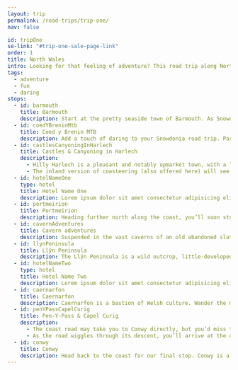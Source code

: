 ```yaml
---
layout: trip
permalink: /road-trips/trip-one/
nav: false

id: tripOne
se-link: "#trip-one-sale-page-link"
order: 1
title: North Wales
intro: Looking for that feeling of adventure? This road trip along North Wales has it in buckets and spades, flitting between gorgeous coastlines, pretty seaside towns, epic mountains and daring activities. Time to feel alive again.
tags:
  - adventure
  - fun
  - daring
stops:
  - id: barmouth
    title: Barmouth
    description: Start at the pretty seaside town of Barmouth. As Snowdonia’s premiere seaside resort, you’ll find long, sandy beaches and typical seaside fayre at every turn. Georgian cottages pile down a rocky crag to an idyllic harbour, the perfect setting for a chippy tea before embarking on your adventure.
  - id: coedYBreninMtb
    title: Coed y Brenin MTB
    description: Add a touch of daring to your Snowdonia road trip. Park up and tackle the vertiginous landscape on two wheels, with a mountain bike trek of the forested fells and gorgeous trails. The Coed y Brenin forest park is a perfect environment for testing your off-road push-bike skills, for an adventurous back-to-nature experience for all skill levels.
  - id: castlesCanyoningInHarlech
    title: Castles & Canyoning in Harlech
    description:
      - Hilly Harlech is a pleasant and notably upmarket town, with a long sandy beach at its flank. Filled with tea shops and antiques, live like a lord and lady as you admire the striking hilltop castle that peers over the town. When you’re done stuffing your face with Welsh cakes and sarnies, dispel of the niceties and get in on the canyoning action at Adrenaline Addicts.
      - The inland version of coasteering (also offered here) will see you spilling into wild waters, struggling upstream and abseiling waterfalls. If all that sounds a little too daring, you could just hire a kayak. Either is good, both are guaranteed to immerse you in the wild Snowdonia landscape.
  - id: hotelNameOne
    type: hotel
    title: Hotel Name One
    description: Lorem ipsum dolor sit amet consectetur adipisicing elit. Quia et neque porro a, labore repellendus iusto soluta, repudiandae deserunt iure animi optio, debitis explicabo quo. Nobis magnam quae neque voluptas enim, temporibus perspiciatis iusto nostrum veritatis nesciunt, sit cupiditate distinctio.
  - id: portmeirion
    title: Portmeirion
    description: Heading further north along the coast, you’ll soon stumble upon one of Wales’ famous oddities. Portmeirion is equal parts beautiful and totally mad, a flamboyant, colourful, teleported Italianate town that is totally out of place yet a mainstay of the Snowdonia coastline. Certain street scenes will lull you into believing you’ve found yourself in an Italian village; others will convince you you’ve stumbled onto the set of Alice in Wonderland. Pinch yourself occasionally and enjoy the enchanting whimsy of the place.
  - id: cavernAdventures
    title: Cavern adventures
    description: Suspended in the vast caverns of an old abandoned slate mine, Go Below is a playground of underground adventure. From zip-lining to boating - that’s right, boating in a subterranean lake - Go Below makes for a spine-chilling experience. If all that sounds like too much hard work, nearby Bounce Below have a network of underground trampolines, which looks about the most fun you could ever wish to have in a cave.
  - id: llynPeninsula
    title: Llŷn Peninsula
    description: The Llŷn Peninsula is a wild outcrop, little-developed and notably untamed. With a mix of Iron Age hill forts, abundant wildlife and quaint fishing villages like Aberdaron and Abersoch, the peninsula is ripe for a day of exploration.
  - id: hotelNameTwo
    type: hotel
    title: Hotel Name Two
    description: Lorem ipsum dolor sit amet consectetur adipisicing elit. Quia et neque porro a, labore repellendus iusto soluta, repudiandae deserunt iure animi optio, debitis explicabo quo. Nobis magnam quae neque voluptas enim, temporibus perspiciatis iusto nostrum veritatis nesciunt, sit cupiditate distinctio.
  - id: caernarfon
    title: Caernarfon
    description: Caernarfon is a bastion of Welsh culture. Wander the medieval streets and you’ll overwhelmingly hear the gentle tones of the Welsh language flowing out of ice cream shops and cafes. Tucked between the Menai Strait and the Snowdonia peaks, it’s a pretty stop-off, with an idyllic waterfront ideal for schmoozing away an afternoon. Its centrepiece is undoubtedly the magnificent 13th century castle, which dominates the town in all its imposing glory.
  - id: penYPassCapelCurig
    title: Pen-Y-Pass & Capel Curig
    description:
      - The coast road may take you to Conwy directly, but you’d miss the tarmarced drama of the Pen y Pass and remote feel of Capel Curig. So, head the long way around and drive deep into Snowdonia. As soon as you leave Caernarfon, the road climbs steeply past the peaks of Snowdon and Glyder Fawr, sandwiching the twisting road between two mountain walls. The Pen y Pass is also the gateway to the walking trails up Snowdon, with a cafe and car park worth stopping for just to admire the gorgeous views.
      - As the road wiggles through its descent, you’ll arrive at the old miners town of Capel Curig, now the centre for Sonwdonia thrill seekers and overnighters. Usually a-buzz with cafes, bars and more, it’s a pretty riverside stop deep in the heart of the national park.
  - id: conwy
    title: Conwy
    description: Head back to the coast for our final stop. Conwy is a magnificent walled town, another Edward I project from the 13th century. Keeping guard over its eponymous river mouth, the fortress town makes for another pleasant stop. Follow the vast curtain walls for cracking views over the river and mountains, before exploring the castle and ancient lanes filled with craft shops and cafes.
---
```

